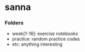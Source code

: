 # sanna

### Folders
- week[1-16]: exercise notebooks
- practice: random practice codes
- etc: anything interesting
